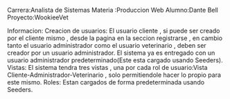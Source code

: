 Carrera:Analista de Sistemas
Materia :Produccion Web
Alumno:Dante Bell
Proyecto:WookieeVet

Informacion:
Creacion de usuarios:
    El usuario cliente , si puede ser creado por el cliente mismo , desde la pagina en la seccion registrarse , en cambio
    tanto el usuario administrador como el usuario veterinario , deben ser creador por un usuario administrador.
    El sistema ya es entregado con un usuario administrador predeterminado(Este esta cargado usando Seeders).
Vistas:
    El sistema tendra tres vistas , una por cada rol de usuario:Vista Cliente-Administrador-Veterinario , solo permitiendole hacer
    lo propio para este mismo.
Roles:
    Estan cargados de forma predeterminada usando Seeders.